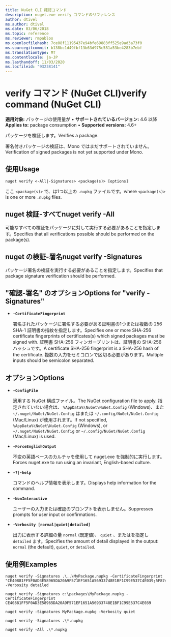 ```yaml
---
title: NuGet CLI 確認コマンド
description: nuget.exe verify コマンドのリファレンス
author: dtivel
ms.author: dtivel
ms.date: 03/06/2018
ms.topic: reference
ms.reviewer: rmpablos
ms.openlocfilehash: 7ce08f11195437e94bfe69883ff525e9ad3a73f0
ms.sourcegitcommit: b138bc1d49fbf13b63d975c581a53be4283b7ebf
ms.translationtype: MT
ms.contentlocale: ja-JP
ms.lasthandoff: 11/03/2020
ms.locfileid: "93238141"
---
```

# <a name="verify-command-nuget-cli"></a><span data-ttu-id="2d378-103">verify コマンド (NuGet CLI)</span><span class="sxs-lookup"><span data-stu-id="2d378-103">verify command (NuGet CLI)</span></span>

<span data-ttu-id="2d378-104">**適用対象:** パッケージの使用量が &bullet; **サポートされているバージョン:** 4.6 以降</span><span class="sxs-lookup"><span data-stu-id="2d378-104">**Applies to:** package consumption &bullet; **Supported versions:** 4.6+</span></span>

<span data-ttu-id="2d378-105">パッケージを検証します。</span><span class="sxs-lookup"><span data-stu-id="2d378-105">Verifies a package.</span></span>

<span data-ttu-id="2d378-106">署名付きパッケージの検証は、Mono ではまだサポートされていません。</span><span class="sxs-lookup"><span data-stu-id="2d378-106">Verification of signed packages is not yet supported under Mono.</span></span>

## <a name="usage"></a><span data-ttu-id="2d378-107">使用</span><span class="sxs-lookup"><span data-stu-id="2d378-107">Usage</span></span>

```cli
nuget verify <-All|-Signatures> <package(s)> [options]
```

<span data-ttu-id="2d378-108">ここ `<package(s)>` で、は1つ以上の `.nupkg` ファイルです。</span><span class="sxs-lookup"><span data-stu-id="2d378-108">where `<package(s)>` is one or more `.nupkg` files.</span></span>

## <a name="nuget-verify--all"></a><span data-ttu-id="2d378-109">nuget 検証-すべて</span><span class="sxs-lookup"><span data-stu-id="2d378-109">nuget verify -All</span></span>

<span data-ttu-id="2d378-110">可能なすべての検証をパッケージに対して実行する必要があることを指定します。</span><span class="sxs-lookup"><span data-stu-id="2d378-110">Specifies that all verifications possible should be performed on the package(s).</span></span>

## <a name="nuget-verify--signatures"></a><span data-ttu-id="2d378-111">nuget の検証-署名</span><span class="sxs-lookup"><span data-stu-id="2d378-111">nuget verify -Signatures</span></span>

<span data-ttu-id="2d378-112">パッケージ署名の検証を実行する必要があることを指定します。</span><span class="sxs-lookup"><span data-stu-id="2d378-112">Specifies that package signature verification should be performed.</span></span>

## <a name="options-for-verify--signatures"></a><span data-ttu-id="2d378-113">"確認-署名" のオプション</span><span class="sxs-lookup"><span data-stu-id="2d378-113">Options for "verify -Signatures"</span></span>

- **`-CertificateFingerprint`**

  <span data-ttu-id="2d378-114">署名されたパッケージに署名する必要がある証明書の1つまたは複数の 256 SHA-1 証明書の指紋を指定します。</span><span class="sxs-lookup"><span data-stu-id="2d378-114">Specifies one or more SHA-256 certificate fingerprints of certificates(s) which signed packages must be signed with.</span></span> <span data-ttu-id="2d378-115">証明書 SHA-256 フィンガープリントは、証明書の SHA-256 ハッシュです。</span><span class="sxs-lookup"><span data-stu-id="2d378-115">A certificate SHA-256 fingerprint is a SHA-256 hash of the certificate.</span></span> <span data-ttu-id="2d378-116">複数の入力をセミコロンで区切る必要があります。</span><span class="sxs-lookup"><span data-stu-id="2d378-116">Multiple inputs should be semicolon separated.</span></span>

## <a name="options"></a><span data-ttu-id="2d378-117">オプション</span><span class="sxs-lookup"><span data-stu-id="2d378-117">Options</span></span>

- **`-ConfigFile`**

  <span data-ttu-id="2d378-118">適用する NuGet 構成ファイル。</span><span class="sxs-lookup"><span data-stu-id="2d378-118">The NuGet configuration file to apply.</span></span> <span data-ttu-id="2d378-119">指定されていない場合は、 `%AppData%\NuGet\NuGet.Config` (Windows)、また `~/.nuget/NuGet/NuGet.Config` はまたは `~/.config/NuGet/NuGet.Config` (Mac/Linux) が使用されます。</span><span class="sxs-lookup"><span data-stu-id="2d378-119">If not specified, `%AppData%\NuGet\NuGet.Config` (Windows), or `~/.nuget/NuGet/NuGet.Config` or `~/.config/NuGet/NuGet.Config` (Mac/Linux) is used.</span></span>

- **`-ForceEnglishOutput`**

  <span data-ttu-id="2d378-120">不変の英語ベースのカルチャを使用して nuget.exe を強制的に実行します。</span><span class="sxs-lookup"><span data-stu-id="2d378-120">Forces nuget.exe to run using an invariant, English-based culture.</span></span>

- **`-?|-help`**

  <span data-ttu-id="2d378-121">コマンドのヘルプ情報を表示します。</span><span class="sxs-lookup"><span data-stu-id="2d378-121">Displays help information for the command.</span></span>

- **`-NonInteractive`**

  <span data-ttu-id="2d378-122">ユーザーの入力または確認のプロンプトを表示しません。</span><span class="sxs-lookup"><span data-stu-id="2d378-122">Suppresses prompts for user input or confirmations.</span></span>

- **`-Verbosity [normal|quiet|detailed]`**

  <span data-ttu-id="2d378-123">出力に表示する詳細の量 `normal` (既定値)、 `quiet` 、またはを指定し `detailed` ます。</span><span class="sxs-lookup"><span data-stu-id="2d378-123">Specifies the amount of detail displayed in the output: `normal` (the default), `quiet`, or `detailed`.</span></span>

## <a name="examples"></a><span data-ttu-id="2d378-124">使用例</span><span class="sxs-lookup"><span data-stu-id="2d378-124">Examples</span></span>

```cli
nuget verify -Signatures .\..\MyPackage.nupkg -CertificateFingerprint "CE40881FF5F0AD3E58965DA20A9F571EF1651A56933748E1BF1C99E537C4E039;5F874AAF47BCB268A19357364E7FBB09D6BF9E8A93E1229909AC5CAC865802E2" -Verbosity detailed

nuget verify -Signatures c:\packages\MyPackage.nupkg -CertificateFingerprint CE40881FF5F0AD3E58965DA20A9F571EF1651A56933748E1BF1C99E537C4E039

nuget verify -Signatures MyPackage.nupkg -Verbosity quiet

nuget verify -Signatures .\*.nupkg

nuget verify -All .\*.nupkg

```
